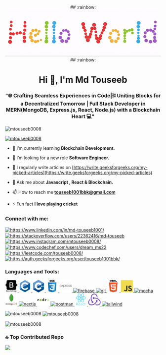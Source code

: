 <p align="center">
  ## :rainbow: <img src="https://github.com/AkshayAnil1080/AkshayAnil1080/blob/master/readme.gif">## :rainbow: 
</p>
<h1 align="center">Hi 👋, I'm Md Touseeb</h1>
<h3 align="center">"🌐 Crafting Seamless Experiences in Code|⛓️ Uniting Blocks for a Decentralized Tomorrow | Full Stack Developer in MERN(MongoDB, Express.js, React, Node.js) with a Blockchain Heart 💻"</h3>
<!-- <img align="left" alt="Coding" width="400" src="https://raw.githubusercontent.com/devSouvik/devSouvik/master/gif3.gif"> -->
<!-- <img align="right" alt="Coding" width="400" src="https://raw.githubusercontent.com/devSouvik/devSouvik/master/gif3.gif"> -->

<p align="left"> <img src="https://komarev.com/ghpvc/?username=mtouseeb0008&label=Profile%20views&color=0e75b6&style=flat" alt="mtouseeb0008" /> </p>
<!-- https://github-profile-trophy.vercel.app/?username=ryo-ma&theme=algolia -->

<p align="left"> <a href="https://github.com/ryo-ma/github-profile-trophy"><img src="https://github-profile-trophy.vercel.app/?username=mtouseeb0008&no-bg=true" alt="mtouseeb0008" /></a> </p>

- 🌱 I’m currently learning **Blockchain Development.**

- 🤝 I’m looking for a new role **Software Engineer.**

- 📝 I regularly write articles on [https://write.geeksforgeeks.org/my-picked-articles](https://write.geeksforgeeks.org/my-picked-articles)

- 💬 Ask me about **Javascript , React & Blockchain.**

- 📫 How to reach me **touseeb1001bbk@gmail.com**

- ⚡ Fun fact **I love playing cricket**

<h3 align="left">Connect with me:</h3>
<p align="left">
<a href="https://linkedin.com/in/https://www.linkedin.com/in/md-touseeb1001/" target="blank"><img align="center" src="https://raw.githubusercontent.com/rahuldkjain/github-profile-readme-generator/master/src/images/icons/Social/linked-in-alt.svg" alt="https://www.linkedin.com/in/md-touseeb1001/" height="30" width="40" /></a>
<a href="https://stackoverflow.com/users/https://stackoverflow.com/users/22362416/md-touseeb" target="blank"><img align="center" src="https://raw.githubusercontent.com/rahuldkjain/github-profile-readme-generator/master/src/images/icons/Social/stack-overflow.svg" alt="https://stackoverflow.com/users/22362416/md-touseeb" height="30" width="40" /></a>
<a href="https://instagram.com/https://www.instagram.com/mtouseeb0008/" target="blank"><img align="center" src="https://raw.githubusercontent.com/rahuldkjain/github-profile-readme-generator/master/src/images/icons/Social/instagram.svg" alt="https://www.instagram.com/mtouseeb0008/" height="30" width="40" /></a>
<a href="https://www.codechef.com/users/https://www.codechef.com/users/dream_ms22" target="blank"><img align="center" src="https://cdn.jsdelivr.net/npm/simple-icons@3.1.0/icons/codechef.svg" alt="https://www.codechef.com/users/dream_ms22" height="30" width="40" /></a>
<a href="https://www.leetcode.com/https://leetcode.com/touseeb0008/" target="blank"><img align="center" src="https://raw.githubusercontent.com/rahuldkjain/github-profile-readme-generator/master/src/images/icons/Social/leet-code.svg" alt="https://leetcode.com/touseeb0008/" height="30" width="40" /></a>
<a href="https://auth.geeksforgeeks.org/user/https://auth.geeksforgeeks.org/user/touseeb1001bbk/" target="blank"><img align="center" src="https://raw.githubusercontent.com/rahuldkjain/github-profile-readme-generator/master/src/images/icons/Social/geeks-for-geeks.svg" alt="https://auth.geeksforgeeks.org/user/touseeb1001bbk/" height="30" width="40" /></a>
</p>

<h3 align="left">Languages and Tools:</h3>
<p align="left"> <a href="https://getbootstrap.com" target="_blank" rel="noreferrer"> <img src="https://raw.githubusercontent.com/devicons/devicon/master/icons/bootstrap/bootstrap-plain-wordmark.svg" alt="bootstrap" width="40" height="40"/> </a> <a href="https://www.cprogramming.com/" target="_blank" rel="noreferrer"> <img src="https://raw.githubusercontent.com/devicons/devicon/master/icons/c/c-original.svg" alt="c" width="40" height="40"/> </a> <a href="https://www.w3schools.com/cpp/" target="_blank" rel="noreferrer"> <img src="https://raw.githubusercontent.com/devicons/devicon/master/icons/cplusplus/cplusplus-original.svg" alt="cplusplus" width="40" height="40"/> </a> <a href="https://www.w3schools.com/css/" target="_blank" rel="noreferrer"> <img src="https://raw.githubusercontent.com/devicons/devicon/master/icons/css3/css3-original-wordmark.svg" alt="css3" width="40" height="40"/> </a> <a href="https://expressjs.com" target="_blank" rel="noreferrer"> <img src="https://raw.githubusercontent.com/devicons/devicon/master/icons/express/express-original-wordmark.svg" alt="express" width="40" height="40"/> </a> <a href="https://firebase.google.com/" target="_blank" rel="noreferrer"> <img src="https://www.vectorlogo.zone/logos/firebase/firebase-icon.svg" alt="firebase" width="40" height="40"/> </a> <a href="https://git-scm.com/" target="_blank" rel="noreferrer"> <img src="https://www.vectorlogo.zone/logos/git-scm/git-scm-icon.svg" alt="git" width="40" height="40"/> </a> <a href="https://www.w3.org/html/" target="_blank" rel="noreferrer"> <img src="https://raw.githubusercontent.com/devicons/devicon/master/icons/html5/html5-original-wordmark.svg" alt="html5" width="40" height="40"/> </a> <a href="https://developer.mozilla.org/en-US/docs/Web/JavaScript" target="_blank" rel="noreferrer"> <img src="https://raw.githubusercontent.com/devicons/devicon/master/icons/javascript/javascript-original.svg" alt="javascript" width="40" height="40"/> </a> <a href="https://mochajs.org" target="_blank" rel="noreferrer"> <img src="https://www.vectorlogo.zone/logos/mochajs/mochajs-icon.svg" alt="mocha" width="40" height="40"/> </a> <a href="https://www.mongodb.com/" target="_blank" rel="noreferrer"> <img src="https://raw.githubusercontent.com/devicons/devicon/master/icons/mongodb/mongodb-original-wordmark.svg" alt="mongodb" width="40" height="40"/> </a> <a href="https://nextjs.org/" target="_blank" rel="noreferrer"> <img src="https://cdn.worldvectorlogo.com/logos/nextjs-2.svg" alt="nextjs" width="40" height="40"/> </a> <a href="https://nodejs.org" target="_blank" rel="noreferrer"> <img src="https://raw.githubusercontent.com/devicons/devicon/master/icons/nodejs/nodejs-original-wordmark.svg" alt="nodejs" width="40" height="40"/> </a> <a href="https://postman.com" target="_blank" rel="noreferrer"> <img src="https://www.vectorlogo.zone/logos/getpostman/getpostman-icon.svg" alt="postman" width="40" height="40"/> </a> <a href="https://reactjs.org/" target="_blank" rel="noreferrer"> <img src="https://raw.githubusercontent.com/devicons/devicon/master/icons/react/react-original-wordmark.svg" alt="react" width="40" height="40"/> </a> <a href="https://redux.js.org" target="_blank" rel="noreferrer"> <img src="https://raw.githubusercontent.com/devicons/devicon/master/icons/redux/redux-original.svg" alt="redux" width="40" height="40"/> </a> <a href="https://tailwindcss.com/" target="_blank" rel="noreferrer"> <img src="https://www.vectorlogo.zone/logos/tailwindcss/tailwindcss-icon.svg" alt="tailwind" width="40" height="40"/> </a> </p>


<p><img align="left" src="https://github-readme-stats.vercel.app/api/top-langs?username=mtouseeb0008&show_icons=true&locale=en&layout=compact&theme=tokyonight" alt="mtouseeb0008" /></p>

<p>&nbsp;<img align="center" src="https://github-readme-stats.vercel.app/api?username=mtouseeb0008&show_icons=true&locale=en&theme=tokyonight" alt="mtouseeb0008" /></p>

<p><img align="center" src="https://github-readme-streak-stats.herokuapp.com/?user=mtouseeb0008&theme=tokyonight" alt="mtouseeb0008" /></p>

### 🔝 Top Contributed Repo
![](https://github-contributor-stats.vercel.app/api?username=mtouseeb0008&limit=5&theme=flat&combine_all_yearly_contributions=true)
